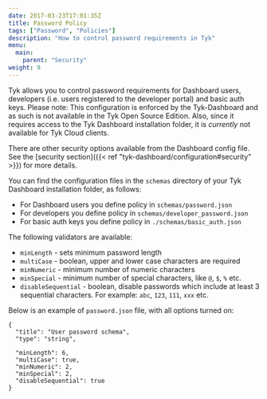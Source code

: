 ```yaml
---
date: 2017-03-23T17:01:35Z
title: Password Policy
tags: ["Password", "Policies"]
description: "How to control password requirements in Tyk"
menu:
  main:
    parent: "Security"
weight: 9
---
```


Tyk allows you to control password requirements for Dashboard users, developers (i.e. users registered to the developer portal) and basic auth keys.
Please note: This configuration is enforced by the Tyk-Dashboard and as such is not available in the Tyk Open Source Edition. Also, since it requires access to the Tyk Dashboard installation folder, it is _currently_ not available for Tyk Cloud clients.

There are other security options available from the Dashboard config file. See the [security section]({{< ref "tyk-dashboard/configuration#security" >}}) for more details.

You can find the configuration files in the `schemas` directory of your Tyk Dashboard installation folder, as follows:

- For Dashboard users you define policy in `schemas/password.json`
- For developers you define policy in `schemas/developer_password.json`
- For basic auth keys you define policy in `./schemas/basic_auth.json`

The following validators are available:

- `minLength` - sets minimum password length
- `multiCase` - boolean, upper and lower case characters are required
- `minNumeric` - minimum number of numeric characters
- `minSpecial` - minimum number of special characters, like `@`, `$`, `%` etc.
- `disableSequential` - boolean, disable passwords which include at least 3 sequential characters. For example: `abc`, `123`, `111`, `xxx` etc.

Below is an example of `password.json` file, with all options turned on:

```{.copyWrapper}
{
  "title": "User password schema",
  "type": "string",

  "minLength": 6,
  "multiCase": true,
  "minNumeric": 2,
  "minSpecial": 2,
  "disableSequential": true
}
```
